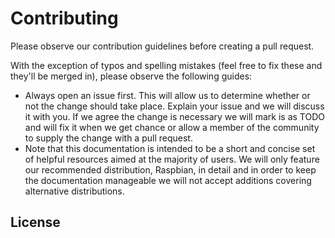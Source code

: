 # Contributing

Please observe our contribution guidelines before creating a pull request.

With the exception of typos and spelling mistakes (feel free to fix these and they'll be merged in), please observe the following guides:

- Always open an issue first. This will allow us to determine whether or not the change should take place. Explain your issue and we will discuss it with you. If we agree the change is necessary we will mark is as TODO and will fix it when we get chance or allow a member of the community to supply the change with a pull request.
- Note that this documentation is intended to be a short and concise set of helpful resources aimed at the majority of users. We will only feature our recommended distribution, Raspbian, in detail and in order to keep the documentation manageable we will not accept additions covering alternative distributions.

## License
